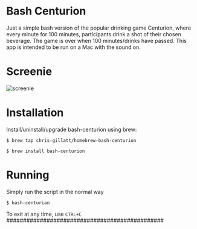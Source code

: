 # Bash Centurion

Just a simple bash version of the popular drinking game Centurion, where every minute for 100 minutes, participants drink a shot of their chosen beverage.  The game is over when 100 minutes/drinks have passed.  This app is intended to be run on a Mac with the sound on.

# Screenie

![screenie](https://github.com/chris-gillatt/homebrew-bash-centurion/blob/master/screenshot.png)


# Installation

Install/uninstall/upgrade bash-centurion using brew:

`$ brew tap chris-gillatt/homebrew-bash-centurion`

`$ brew install bash-centurion`


# Running

Simply run the script in the normal way

```
$ bash-centurian
```

To exit at any time, use `CTRL+C`
###############################################
